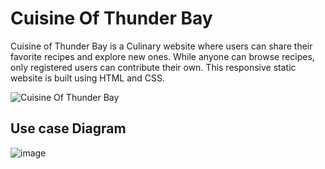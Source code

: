 # Cuisine Of Thunder Bay

Cuisine of Thunder Bay is a Culinary website where users can share their favorite recipes and explore new ones. While anyone can browse recipes, only registered users can contribute their own. This responsive static website is built using HTML and CSS.

![Cuisine Of Thunder Bay](https://github.com/user-attachments/assets/e4c68fb3-e359-4bb3-8c06-45ef7f89c309)


## Use case Diagram

![image](https://github.com/user-attachments/assets/61cf2e4c-78f5-4d57-ac79-3f1fe8d27d67)

